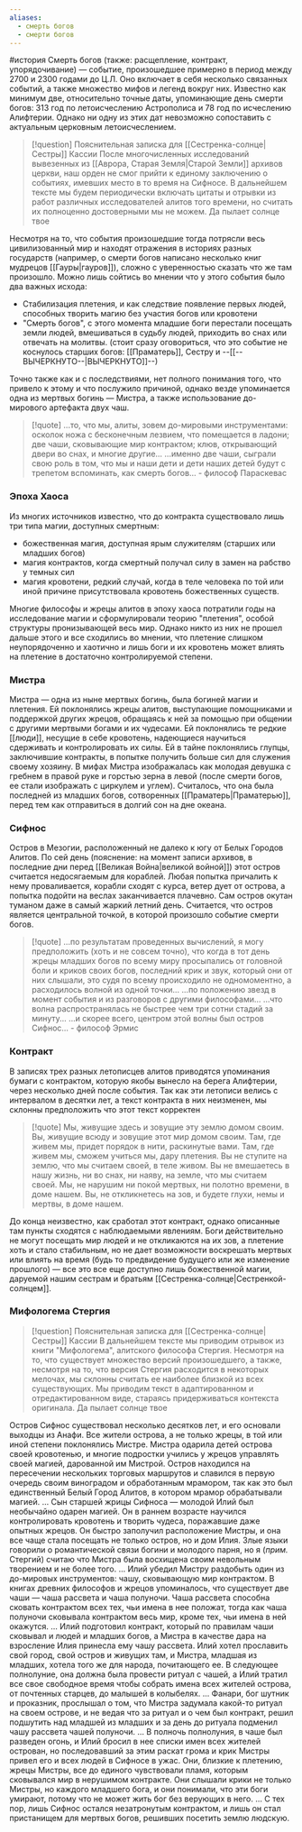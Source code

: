 ```yaml
---
aliases:
  - смерть богов
  - смерти богов
---
```

#история 
Смерть богов (также: расщепление, контракт, упорядочивание) — событие, произошедшее примерно в период между 2700 и 2300 годами до Ц.Л. Оно включает в себя несколько связанных событий, а также множество мифов и легенд вокруг них. Известно как минимум две, относительно точные даты, упоминающие день смерти богов: 313 год по летоисчеслению Астрополиса и 78 год по исчеслению Алифтерии. Однако ни одну из этих дат невозможно сопоставить с актуальным церковным летоисчеслением.

> [!question] Пояснительная записка для [[Сестренка-солнце|Сестры]] Кассии
> После многочисленных исследований вывезенных из [[Аврора, Старая Земля|Старой Земли]] архивов церкви, наш орден не смог прийти к единому заключению о событиях, имевших место в то время на Сифносе. В дальнейшем тексте мы будем периодически включать цитаты и отрывки из работ различных исследователей алитов того времени, но считать их полноценно достоверными мы не можем.
> Да пылает солнце твое

Несмотря на то, что события произошедшие тогда потрясли весь цивилизованный мир и находят отражения в историях разных государств (например, о смерти богов написано несколько книг мудрецов [[Гауры|гауров]]), сложно с уверенностью сказать что же там произошло. Можно лишь сойтись во мнении что у этого события было два важных исхода:
* Стабилизация плетения, и как следствие появление первых людей, способных творить магию без участия богов или кровотени
* "Смерть богов", с этого момента младшие боги перестали посещать земли людей, вмешиваться в судьбу людей, приходить во снах или отвечать на молитвы. (стоит сразу оговориться, что это событие не коснулось старших богов: [[Праматерь]], Сестру и --[[--ВЫЧЕРКНУТО--|ВЫЧЕРКНУТО]]--)

Точно также как и с последствиями, нет полного понимания того, что привело к этому и что послужило причиной, однако везде упоминается одна из мертвых богинь — Мистра, а также использование до-мирового артефакта двух чаш.

> [!quote]
> ...то, что мы, алиты, зовем до-мировыми инструментами: осколок ножа с бесконечным лезвием, что помещается в ладони; две чаши, сковывающие мир контрактом; клюв, открывающий двери во снах, и многие другие...
> ...именно две чаши, сыграли свою роль в том, что мы и наши дети и дети наших детей будут с трепетом вспоминать, как смерть богов...
\- философ Параскевас

### Эпоха Хаоса
Из многих источников известно, что до контракта существовало лишь три типа магии, доступных смертным: 
* божественная магия, доступная ярым служителям (старших или младших богов)
* магия контрактов, когда смертный получал силу в замен на рабство у темных сил
* магия кровотени, редкий случай, когда в теле человека по той или иной причине присутствовала кровотень божественных существ. 

Многие философы и жрецы алитов в эпоху хаоса потратили годы на исследование магии и сформулировали теорию "плетения", особой структуры пронизывающей весь мир. Однако никто из них не прошел дальше этого и все сходились во мнении, что плетение слишком неупорядоченно и хаотично и лишь боги и их кровотень может влиять на плетение в достаточно контролируемой степени.

### Мистра
Мистра — одна из ныне мертвых богинь, была богиней магии и плетения. Ей поклонялись жрецы алитов, выступающие помощниками и поддержкой других жрецов, обращаясь к ней за помощью при общении с другими мертвыми богами и их чудесами. Ей поклонялись те редкие [[люди]], несущие в себе кровотень, надеющиеся научиться сдерживать и контролировать их силы. Ей в тайне поклонялись глупцы, заключившие контракты, в попытке получить больше сил для служения своему хозяину. В мифах Мистра изображалась как молодая девушка с гребнем в правой руке и горстью зерна в левой (после смерти богов, ее стали изображать с циркулем и углем). Считалось, что она была последней из младших богов, сотворенных [[Праматерь|Праматерью]], перед тем как отправиться в долгий сон на дне океана.

### Сифнос
Остров в Мезогии, расположенный не далеко к югу от Белых Городов Алитов. По сей день (пояснение: на момент записи архивов, в последние дни перед [[Великая Война|великой войной]]) этот остров считается недосягаемым для кораблей. Любая попытка причалить к нему проваливается, корабли сходят с курса, ветер дует от острова, а попытка подойти на веслах заканчивается плачевно. Сам остров окутан туманом даже в самый жаркий летний день.
Считается, что остров является центральной точкой, в которой произошло событие смерти богов. 

> [!quote]
> ...по результатам проведенных вычислений, я могу предположить (хоть и не совсем точно), что когда в тот день жрецы младших богов по всему миру просыпались от головной боли и криков своих богов, последний крик и звук, который они от них слышали, это судя по всему происходило не одномоментно, а расходилось волной из одной точки...
> ...по положению звезд в момент события и из разговоров с другими философами... ...что волна распространялась не быстрее чем три сотни стадий за минуту...
> ...и скорее всего, центром этой волны был остров Сифнос...
\- философ Эрмис

### Контракт
В записях трех разных летописцев алитов приводятся упоминания бумаги с контрактом, которую якобы вынесло на берега Алифтерии, через несколько дней после события. Так как эти летописи велись с интервалом в десятки лет, а текст контракта в них неизменен, мы склонны предположить что этот текст корректен

> [!quote]
> Мы, живущие здесь и зовущие эту землю домом своим.
> Вы, живущие всюду и зовущие этот мир домом своим.
> Там, где живем мы, придет порядок в нити, раскинутые вами.
> Там, где живем мы, сможем учиться мы, дару плетения.
> Вы не ступите на землю, что мы считаем своей, в теле живом.
> Вы не вмешаетесь в нашу жизнь, ни во снах, ни наяву, на земле, что мы считаем своей.
> Мы, не нарушим ни покой мертвых, ни полотно времени, в доме нашем.
> Вы, не откликнетесь на зов, и будете глухи, немы и мертвы, в доме нашем.

До конца неизвестно, как сработал этот контракт, однако описанные там пункты сходятся с наблюдаемыми явлениям. Боги действительно не могут посещать мир людей и не откликаются на их зов, а плетение хоть и стало стабильным, но не дает возможности воскрешать мертвых или влиять на время (будь то предвидение будущего или же изменение прошлого) — все это все еще доступно лишь божественной магии, даруемой нашим сестрам и братьям [[Сестренка-солнце|Сестренкой-солнцем]].

### Мифологема Стергия

> [!question] Пояснительная записка для [[Сестренка-солнце|Сестры]] Кассии
> В дальнейшем тексте мы приводим отрывок из книги "Мифологема", алитского философа Стергия. Несмотря на то, что существует множество версий произошедшего, а также, несмотря на то, что версия Стергия расходится в некоторых мелочах, мы склонны считать ее наиболее близкой из всех существующих.
> Мы приводим текст в адаптированном и отредактированном виде, стараясь придерживаться контекста оригинала.
> Да пылает солнце твое

Остров Сифнос существовал несколько десятков лет, и его основали выходцы из Анафи. Все жители острова, а не только жрецы, в той или иной степени поклонялись Мистре. Мистра одарила детей острова своей кровотенью, и многие подростки учились у жрецов управлять своей магией, дарованной им Мистрой. 
Остров находился на пересечении нескольких торговых маршрутов и славился в первую очередь своим виноградом и обработанным мрамором, так как это был единственный Белый Город Алитов, в котором мрамор обрабатывали магией.
...
Сын старшей жрицы Сифноса — молодой Илий был необычайно одарен магией. Он в раннем возрасте научился контролировать кровотень и творить чудеса, поражавшие даже опытных жрецов. Он быстро заполучил расположение Мистры, и она все чаще стала посещать не только остров, но и дом Илия. Злые языки говорили о романтической связи богини и молодого парня, но я (*прим.* Стергий) считаю что Мистра была восхищена своим невольным творением и не более того.
...
Илий убедил Мистру раздобыть один из до-мировых инструментов: чашу, сковывающую мир контрактом. В книгах древних философов и жрецов упоминалось, что существует две чаши — чаша рассвета и чаша полуночи. Чаша рассвета способна сковать контрактом всех тех, чьи имена в нее положат, тогда как чаша полуночи сковывала контрактом весь мир, кроме тех, чьи имена в ней окажутся.
...
Илий подготовил контракт, который по правилам чаши сковывал и людей и младших богов, а Мистра в качестве дара на взросление Илия принесла ему чашу рассвета. Илий хотел прославить свой город, свой остров и живущих там, и Мистра, младшая из младших, хотела того же для народа, почитающего ее. В следующее полнолуние, она должна была провести ритуал с чашей, а Илий тратил все свое свободное время чтобы собрать имена всех жителей острова, от почтенных старцев, до малышей в колыбелях.
...
Фанари, бог шутник и проказник, прослышал о том, что Мистра задумала какой-то ритуал на своем острове, и не ведая что за ритуал и о чем был контракт, решил подшутить над младшей из младших и за день до ритуала подменил чашу рассвета чашей полуночи.
...
В полночь полнолуния, в чаше был разведен огонь, и Илий бросил в нее списки имен всех жителей острован, но последовавший за этим раскат грома и крик Мистры привел его и всех людей в Сифносе в ужас. Они, близкие к плетению, жрецы Мистры, все до единого чувствовали пламя, которым сковывался мир в нерушимом контракте. Они слышали крики не только Мистры, но каждого младшего бога, и они понимали, что эти боги умирают, потому что не может жить бог без верующих в него.
...
С тех пор, лишь Сифнос остался незатронутым контрактом, и лишь он стал пристанищем для мертвых богов, решивших посетить землю людскую.